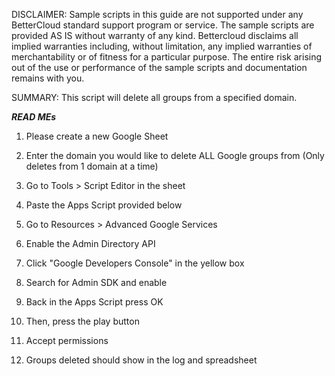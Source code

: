 DISCLAIMER: Sample scripts in this guide are not supported under any BetterCloud standard support program or service. The sample scripts are provided AS IS without warranty of any kind. Bettercloud disclaims all implied warranties including, without limitation, any implied warranties of merchantability or of fitness for a particular purpose. The entire risk arising out of the use or performance of the sample scripts and documentation remains with you.

SUMMARY: This script will delete all groups from a specified domain.

***READ MEs***

1) Please create a new Google Sheet

2) Enter the domain you would like to delete ALL Google groups from (Only deletes from 1 domain at a time)

3) Go to Tools > Script Editor in the sheet

4) Paste the Apps Script provided below

5) Go to Resources > Advanced Google Services

6) Enable the Admin Directory API

7) Click "Google Developers Console" in the yellow box

8) Search for Admin SDK and enable

9) Back in the Apps Script press OK

10) Then, press the play button

11) Accept permissions

12) Groups deleted should show in the log and spreadsheet

